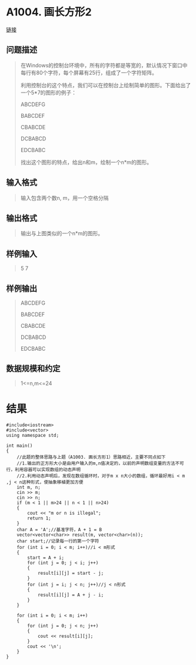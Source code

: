 # A1004. 画长方形2
[链接](http://www.tsinsen.com/A1004)
## 问题描述
> 在Windows的控制台环境中，所有的字符都是等宽的，默认情况下窗口中每行有80个字符，每个屏幕有25行，组成了一个字符矩阵。
> 
> 利用控制台的这个特点，我们可以在控制台上绘制简单的图形。下面给出了一个5*7的图形的例子：
> 
> ABCDEFG
> 
> BABCDEF
> 
> CBABCDE
> 
> DCBABCD
> 
> EDCBABC
> 
> 找出这个图形的特点，给出n和m，绘制一个n*m的图形。 
## 输入格式
> 输入包含两个数n, m，用一个空格分隔
## 输出格式
> 输出与上图类似的一个n*m的图形。
## 样例输入
> 5 7
## 样例输出
> ABCDEFG
> 
> BABCDEF
> 
> CBABCDE
> 
> DCBABCD
> 
> EDCBABC
## 数据规模和约定
> 1<=n,m<=24
# 结果
    #include<iostream>
    #include<vector>
    using namespace std;
    
    int main()
    {
    	//此题的整体思路与上题（A1003. 画长方形1）思路相近，主要不同点如下
    	//1.输出的正方形大小是由用户输入的m,n值决定的，以前的声明数组变量的方法不可行，利用容器可以实现数组的动态声明
    	//2.利用动态声明后，发现在数组循环时，对于m x n大小的数组，循环最好用i < m ,j < n这种形式，使抽象移植更加方便
    	int m, n;
    	cin >> m;
    	cin >> n;
    	if (m < 1 || m>24 || n < 1 || n>24)
    	{
    		cout << "m or n is illegal";
    		return 1;
    	}
    	char A = 'A';//基准字符，A + 1 = B
    	vector<vector<char>> result(m, vector<char>(n));
    	char start;//记录每一行的第一个字符
    	for (int i = 0; i < m; i++)//i < m形式
    	{
    		start = A + i;
    		for (int j = 0; j < i; j++)
    		{
    			result[i][j] = start - j;
    		}
    		for (int j = i; j < n; j++)//j < n形式
    		{
    			result[i][j] = A + j - i;
    		}
    	}
    
    	for (int i = 0; i < m; i++)
    	{
    		for (int j = 0; j < n; j++)
    		{
    			cout << result[i][j];
    		}
    		cout << '\n';
    	}
    }
